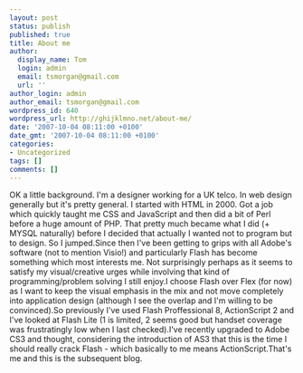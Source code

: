 ```yaml
---
layout: post
status: publish
published: true
title: About me
author:
  display_name: Tom
  login: admin
  email: tsmorgan@gmail.com
  url: ''
author_login: admin
author_email: tsmorgan@gmail.com
wordpress_id: 640
wordpress_url: http://ghijklmno.net/about-me/
date: '2007-10-04 08:11:00 +0100'
date_gmt: '2007-10-04 08:11:00 +0100'
categories:
- Uncategorized
tags: []
comments: []
---
```

<!-- more -->

<p>OK a little background. I'm a designer working for a UK telco. In web design generally but it's pretty general. I started with HTML in 2000. Got a job which quickly taught me CSS and JavaScript and then did a bit of Perl before a huge amount of PHP. That pretty much became what I did (+ MYSQL naturally) before I decided that actually I wanted not to program but to design. So I jumped.Since then I've been getting to grips with all Adobe's software (not to mention Visio!) and particularly Flash has become something which most interests me. Not surprisingly perhaps as it seems to satisfy my visual/creative urges while involving that kind of programming/problem solving I still enjoy.I choose Flash over Flex (for now) as I want to keep the visual emphasis in the mix and not move completely into application design (although I see the overlap and I'm willing to be convinced).So previously I've used Flash Proffessional 8, ActionScript 2 and I've looked at Flash Lite (1 is limited, 2 seems good but handset coverage was frustratingly low when I last checked).I've recently upgraded to Adobe CS3 and thought, considering the introduction of AS3 that this is the time I should really crack Flash - which basically to me means ActionScript.That's me and this is the subsequent blog.</p>

